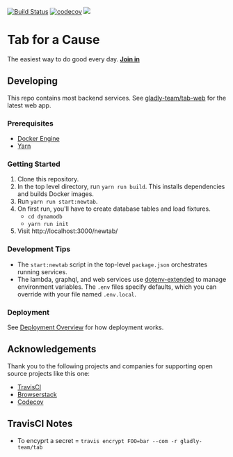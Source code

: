 [![Build Status](https://travis-ci.com/gladly-team/tab.svg?branch=master)](https://travis-ci.com/gladly-team/tab)
[![codecov](https://codecov.io/gh/gladly-team/tab/branch/master/graph/badge.svg)](https://codecov.io/gh/gladly-team/tab)
<a href="https://www.browserstack.com/automate/public-build/ZDB3cGJEVUxPcTc2Y0g4L1BPU3UyRWpmL3NlVEM1N0p3M3cvQ1Bxb0lEQT0tLXA1aEcvM21iZng4eG5NOTVIZUVHMnc9PQ==--b8f278737dc1219bf657bc70fd9f0c5f4652199a"><img src='https://www.browserstack.com/automate/badge.svg?badge_key=ZDB3cGJEVUxPcTc2Y0g4L1BPU3UyRWpmL3NlVEM1N0p3M3cvQ1Bxb0lEQT0tLXA1aEcvM21iZng4eG5NOTVIZUVHMnc9PQ==--b8f278737dc1219bf657bc70fd9f0c5f4652199a'/></a>

# Tab for a Cause

The easiest way to do good every day. **[Join in](https://tab.gladly.io)**

## Developing

This repo contains most backend services. See [gladly-team/tab-web](https://github.com/gladly-team/tab-web) for the latest web app.

### Prerequisites

- [Docker Engine](https://docs.docker.com/engine/installation/)
- [Yarn](https://yarnpkg.com/en/)

### Getting Started

1. Clone this repository.
2. In the top level directory, run `yarn run build`. This installs dependencies and builds Docker images.
3. Run `yarn run start:newtab`.
4. On first run, you'll have to create database tables and load fixtures.
   - `cd dynamodb`
   - `yarn run init`
5. Visit http://localhost:3000/newtab/

### Development Tips

- The `start:newtab` script in the top-level `package.json` orchestrates running services.
- The lambda, graphql, and web services use [dotenv-extended](https://www.npmjs.com/package/dotenv-extended) to manage environment variables. The `.env` files specify defaults, which you can override with your file named `.env.local`.

### Deployment

See [Deployment Overview](./DEPLOYMENT.md) for how deployment works.

## Acknowledgements

Thank you to the following projects and companies for supporting open source projects like this one:

- [TravisCI](https://travis-ci.org/)
- [Browserstack](https://www.browserstack.com)
- [Codecov](https://codecov.io)

## TravisCI Notes

- To encyprt a secret = `travis encrypt FOO=bar --com -r gladly-team/tab`